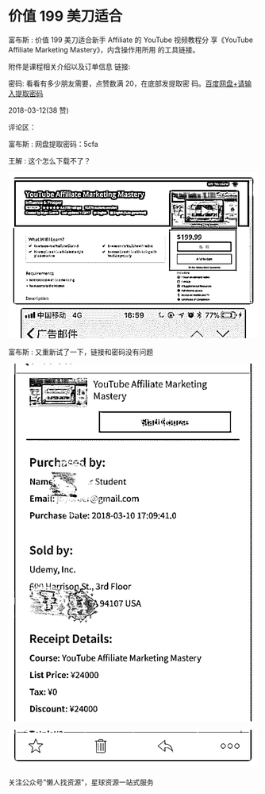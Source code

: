 # 价值 199 美刀适合

富布斯 : 价值 199 美刀适合新手 Affiliate 的 YouTube 视频教程分 享《YouTube Affiliate Marketing Mastery》，内含操作用所用 的工具链接。

附件是课程相关介绍以及订单信息 链接:

密码: 看看有多少朋友需要，点赞数满 20，在底部发提取密 码。[百度网盘](https://pan.baidu.com/s/18kspCd9guzha2_NRjJiPrQ)[+](https://pan.baidu.com/s/18kspCd9guzha2_NRjJiPrQ)[请输入提取密码](https://pan.baidu.com/s/18kspCd9guzha2_NRjJiPrQ)

2018-03-12(38 赞)

评论区：

富布斯 : 网盘提取密码：5cfa

王解 : 这个怎么下载不了？

![image](img/Image_178.png)

富布斯 : 又重新试了一下，链接和密码没有问题

![image](img/Image_179.png)

![image](img/Image_180.png)

关注公众号"懒人找资源"，星球资源一站式服务